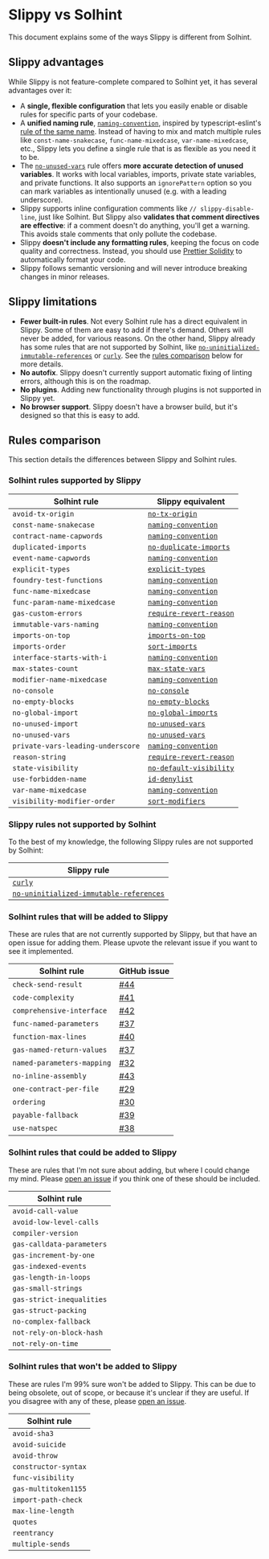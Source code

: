 # Slippy vs Solhint

This document explains some of the ways Slippy is different from Solhint.

## Slippy advantages

While Slippy is not feature-complete compared to Solhint yet, it has several advantages over it:

- A **single, flexible configuration** that lets you easily enable or disable rules for specific parts of your codebase.
- A **unified naming rule**, [`naming-convention`](/docs/rules/naming-convention.md), inspired by typescript-eslint's [rule of the same name](https://typescript-eslint.io/rules/naming-convention/). Instead of having to mix and match multiple rules like `const-name-snakecase`, `func-name-mixedcase`, `var-name-mixedcase`, etc., Slippy lets you define a single rule that is as flexible as you need it to be.
- The [`no-unused-vars`](/docs/rules/no-unused-vars.md) rule offers **more accurate detection of unused variables**. It works with local variables, imports, private state variables, and private functions. It also supports an `ignorePattern` option so you can mark variables as intentionally unused (e.g. with a leading underscore).
- Slippy supports inline configuration comments like `// slippy-disable-line`, just like Solhint. But Slippy also **validates that comment directives are effective**: if a comment doesn't do anything, you'll get a warning. This avoids stale comments that only pollute the codebase.
- Slippy **doesn't include any formatting rules**, keeping the focus on code quality and correctness. Instead, you should use [Prettier Solidity](https://github.com/prettier-solidity/prettier-plugin-solidity) to automatically format your code.
- Slippy follows semantic versioning and will never introduce breaking changes in minor releases.

## Slippy limitations

- **Fewer built-in rules**. Not every Solhint rule has a direct equivalent in Slippy. Some of them are easy to add if there's demand. Others will never be added, for various reasons. On the other hand, Slippy already has some rules that are not supported by Solhint, like [`no-uninitialized-immutable-references`](/docs/rules/no-uninitialized-immutable-references.md) or [`curly`](/docs/rules/curly.md). See the [rules comparison](#rules-comparison) below for more details.
- **No autofix**. Slippy doesn't currently support automatic fixing of linting errors, although this is on the roadmap.
- **No plugins**. Adding new functionality through plugins is not supported in Slippy yet.
- **No browser support**. Slippy doesn't have a browser build, but it's designed so that this is easy to add.

## Rules comparison

This section details the differences between Slippy and Solhint rules.

### Solhint rules supported by Slippy

| Solhint rule                      | Slippy equivalent                                               |
| --------------------------------- | --------------------------------------------------------------- |
| `avoid-tx-origin`                 | [`no-tx-origin`](/docs/rules/no-tx-origin.md)                   |
| `const-name-snakecase`            | [`naming-convention`](/docs/rules/naming-convention.md)         |
| `contract-name-capwords`          | [`naming-convention`](/docs/rules/naming-convention.md)         |
| `duplicated-imports`              | [`no-duplicate-imports`](/docs/rules/no-duplicate-imports.md)   |
| `event-name-capwords`             | [`naming-convention`](/docs/rules/naming-convention.md)         |
| `explicit-types`                  | [`explicit-types`](/docs/rules/explicit-types.md)               |
| `foundry-test-functions`          | [`naming-convention`](/docs/rules/naming-convention.md)         |
| `func-name-mixedcase`             | [`naming-convention`](/docs/rules/naming-convention.md)         |
| `func-param-name-mixedcase`       | [`naming-convention`](/docs/rules/naming-convention.md)         |
| `gas-custom-errors`               | [`require-revert-reason`](/docs/rules/require-revert-reason.md) |
| `immutable-vars-naming`           | [`naming-convention`](/docs/rules/naming-convention.md)         |
| `imports-on-top`                  | [`imports-on-top`](/docs/rules/imports-on-top.md)               |
| `imports-order`                   | [`sort-imports`](/docs/rules/sort-imports.md)                   |
| `interface-starts-with-i`         | [`naming-convention`](/docs/rules/naming-convention.md)         |
| `max-states-count`                | [`max-state-vars`](/docs/rules/max-state-vars.md)               |
| `modifier-name-mixedcase`         | [`naming-convention`](/docs/rules/naming-convention.md)         |
| `no-console`                      | [`no-console`](/docs/rules/no-console.md)                       |
| `no-empty-blocks`                 | [`no-empty-blocks`](/docs/rules/no-empty-blocks.md)             |
| `no-global-import`                | [`no-global-imports`](/docs/rules/no-global-imports.md)         |
| `no-unused-import`                | [`no-unused-vars`](/docs/rules/no-unused-vars.md)               |
| `no-unused-vars`                  | [`no-unused-vars`](/docs/rules/no-unused-vars.md)               |
| `private-vars-leading-underscore` | [`naming-convention`](/docs/rules/naming-convention.md)         |
| `reason-string`                   | [`require-revert-reason`](/docs/rules/require-revert-reason.md) |
| `state-visibility`                | [`no-default-visibility`](/docs/rules/no-default-visibility.md) |
| `use-forbidden-name`              | [`id-denylist`](/docs/rules/id-denylist.md)                     |
| `var-name-mixedcase`              | [`naming-convention`](/docs/rules/naming-convention.md)         |
| `visibility-modifier-order`       | [`sort-modifiers`](/docs/rules/sort-modifiers.md)               |

### Slippy rules not supported by Solhint

To the best of my knowledge, the following Slippy rules are not supported by Solhint:

| Slippy rule                                                                                     |
| ----------------------------------------------------------------------------------------------- |
| [`curly`](/docs/rules/curly.md)                                                                 |
| [`no-uninitialized-immutable-references`](/docs/rules/no-uninitialized-immutable-references.md) |

### Solhint rules that will be added to Slippy

These are rules that are not currently supported by Slippy, but that have an open issue for adding them. Please upvote the relevant issue if you want to see it implemented.

| Solhint rule               | GitHub issue                                         |
| -------------------------- | ---------------------------------------------------- |
| `check-send-result`        | [#44](https://github.com/fvictorio/slippy/issues/44) |
| `code-complexity`          | [#41](https://github.com/fvictorio/slippy/issues/41) |
| `comprehensive-interface`  | [#42](https://github.com/fvictorio/slippy/issues/42) |
| `func-named-parameters`    | [#37](https://github.com/fvictorio/slippy/issues/37) |
| `function-max-lines`       | [#40](https://github.com/fvictorio/slippy/issues/40) |
| `gas-named-return-values`  | [#37](https://github.com/fvictorio/slippy/issues/37) |
| `named-parameters-mapping` | [#32](https://github.com/fvictorio/slippy/issues/32) |
| `no-inline-assembly`       | [#43](https://github.com/fvictorio/slippy/issues/43) |
| `one-contract-per-file`    | [#29](https://github.com/fvictorio/slippy/issues/29) |
| `ordering`                 | [#30](https://github.com/fvictorio/slippy/issues/30) |
| `payable-fallback`         | [#39](https://github.com/fvictorio/slippy/issues/39) |
| `use-natspec`              | [#38](https://github.com/fvictorio/slippy/issues/38) |

### Solhint rules that could be added to Slippy

These are rules that I'm not sure about adding, but where I could change my mind. Please [open an issue](https://github.com/fvictorio/slippy/issues/new) if you think one of these should be included.

| Solhint rule              |
| ------------------------- |
| `avoid-call-value`        |
| `avoid-low-level-calls`   |
| `compiler-version`        |
| `gas-calldata-parameters` |
| `gas-increment-by-one`    |
| `gas-indexed-events`      |
| `gas-length-in-loops`     |
| `gas-small-strings`       |
| `gas-strict-inequalities` |
| `gas-struct-packing`      |
| `no-complex-fallback`     |
| `not-rely-on-block-hash`  |
| `not-rely-on-time`        |

### Solhint rules that won't be added to Slippy

These are rules I'm 99% sure won't be added to Slippy. This can be due to being obsolete, out of scope, or because it's unclear if they are useful. If you disagree with any of these, please [open an issue](https://github.com/fvictorio/slippy/issues/new).

| Solhint rule         |
| -------------------- |
| `avoid-sha3`         |
| `avoid-suicide`      |
| `avoid-throw`        |
| `constructor-syntax` |
| `func-visibility`    |
| `gas-multitoken1155` |
| `import-path-check`  |
| `max-line-length`    |
| `quotes`             |
| `reentrancy`         |
| `multiple-sends`     |